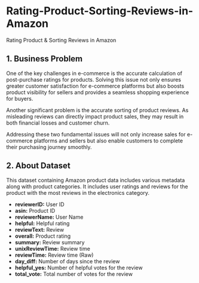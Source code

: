 # Rating-Product-Sorting-Reviews-in-Amazon
Rating Product &amp; Sorting Reviews in Amazon

## 1. Business Problem

One of the key challenges in e-commerce is the accurate calculation of post-purchase ratings for products. Solving this issue not only ensures greater customer satisfaction for e-commerce platforms but also boosts product visibility for sellers and provides a seamless shopping experience for buyers. 

Another significant problem is the accurate sorting of product reviews. As misleading reviews can directly impact product sales, they may result in both financial losses and customer churn. 

Addressing these two fundamental issues will not only increase sales for e-commerce platforms and sellers but also enable customers to complete their purchasing journey smoothly.

## 2. About Dataset

This dataset containing Amazon product data includes various metadata along with product categories. It includes user ratings and reviews for the product with the most reviews in the electronics category.

* **reviewerID:** User ID
* **asin:** Product ID
* **reviewerName:** User Name
* **helpful:** Helpful rating
* **reviewText:** Review
* **overall:** Product rating
* **summary:** Review summary
* **unixReviewTime:** Review time
* **reviewTime:** Review time (Raw)
* **day_diff:** Number of days since the review
* **helpful_yes:** Number of helpful votes for the review
* **total_vote:** Total number of votes for the review
